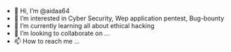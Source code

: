 - 👋 Hi, I’m @aidaa64
- 👀 I’m interested in Cyber Security, Wep application pentest, Bug-bounty
- 🌱 I’m currently learning all about ethical hacking
- 💞️ I’m looking to collaborate on ...
- 📫 How to reach me ...

<!---
aidaa64/aidaa64 is a ✨ special ✨ repository because its `README.md` (this file) appears on your GitHub profile.
You can click the Preview link to take a look at your changes.
--->
